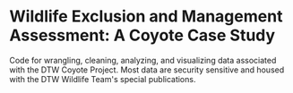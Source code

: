 # Wildlife Exclusion and Management Assessment: A Coyote Case Study

Code for wrangling, cleaning, analyzing, and visualizing data associated with the DTW Coyote Project. Most data are security sensitive and housed with the DTW Wildlife Team's special publications.

